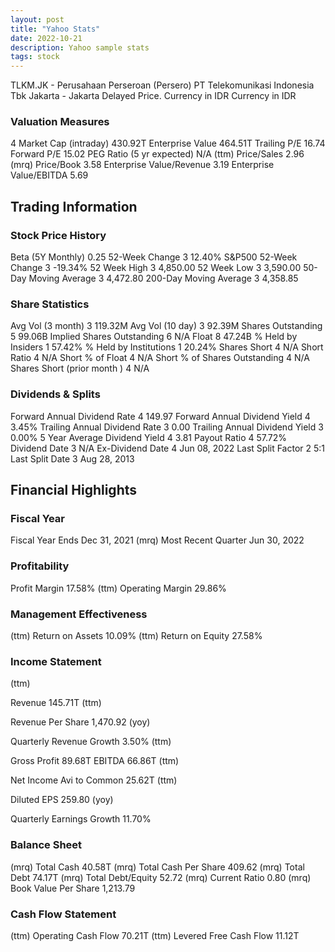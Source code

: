 ```yaml
---
layout: post
title: "Yahoo Stats"
date: 2022-10-21
description: Yahoo sample stats
tags: stock
---
```


TLKM.JK - Perusahaan Perseroan (Persero) PT Telekomunikasi Indonesia Tbk
Jakarta - Jakarta Delayed Price. Currency in IDR
Currency in IDR


### Valuation Measures
4
Market Cap (intraday)
430.92T
Enterprise Value
464.51T
Trailing P/E
16.74
Forward P/E
15.02
PEG Ratio (5 yr expected)
N/A
(ttm)
Price/Sales
2.96
(mrq)
Price/Book
3.58
Enterprise Value/Revenue
3.19
Enterprise Value/EBITDA
5.69
## Trading Information


### Stock Price History
Beta (5Y Monthly)
0.25
52-Week Change
3
12.40%
S&P500 52-Week Change
3
-19.34%
52 Week High
3
4,850.00
52 Week Low
3
3,590.00
50-Day Moving Average
3
4,472.80
200-Day Moving Average
3
4,358.85


### Share Statistics
Avg Vol (3 month)
3
119.32M
Avg Vol (10 day)
3
92.39M
Shares Outstanding
5
99.06B
Implied Shares Outstanding
6
N/A
Float
8
47.24B
% Held by Insiders
1
57.42%
% Held by Institutions
1
20.24%
Shares Short
4
N/A
Short Ratio
4
N/A
Short % of Float
4
N/A
Short % of Shares Outstanding
4
N/A
Shares Short (prior month )
4
N/A

### Dividends & Splits
Forward Annual Dividend Rate
4
149.97
Forward Annual Dividend Yield
4
3.45%
Trailing Annual Dividend Rate
3
0.00
Trailing Annual Dividend Yield
3
0.00%
5 Year Average Dividend Yield
4
3.81
Payout Ratio
4
57.72%
Dividend Date
3
N/A
Ex-Dividend Date
4
Jun 08, 2022
Last Split Factor
2
5:1
Last Split Date
3
Aug 28, 2013
## Financial Highlights

### Fiscal Year
Fiscal Year Ends
Dec 31, 2021
(mrq)
Most Recent Quarter
Jun 30, 2022

### Profitability
Profit Margin
17.58%
(ttm)
Operating Margin
29.86%

### Management Effectiveness
(ttm)
Return on Assets
10.09%
(ttm)
Return on Equity
27.58%


### Income Statement
(ttm)

Revenue
145.71T
(ttm)

Revenue Per Share
1,470.92
(yoy)

Quarterly Revenue Growth
3.50%
(ttm)

Gross Profit
89.68T
EBITDA
66.86T
(ttm)

Net Income Avi to Common
25.62T
(ttm)

Diluted EPS
259.80
(yoy)

Quarterly Earnings Growth
11.70%


### Balance Sheet
(mrq)
Total Cash
40.58T
(mrq)
Total Cash Per Share
409.62
(mrq)
Total Debt
74.17T
(mrq)
Total Debt/Equity
52.72
(mrq)
Current Ratio
0.80
(mrq)
Book Value Per Share
1,213.79



### Cash Flow Statement
(ttm)
Operating Cash Flow
70.21T
(ttm)
Levered Free Cash Flow
11.12T